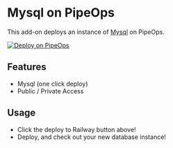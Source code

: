 # Mysql on PipeOps
This add-on deploys an instance of [Mysql](https://www.mysql.com/) on PipeOps.

[![Deploy on PipeOps](https://railway.app/button.svg)](https://railway.app/template/0ELOuE?referralCode=IQhE0B)

## Features
- Mysql (one click deploy)
- Public / Private Access

## Usage
- Click the deploy to Railway button above!
- Deploy, and check out your new database instance!
